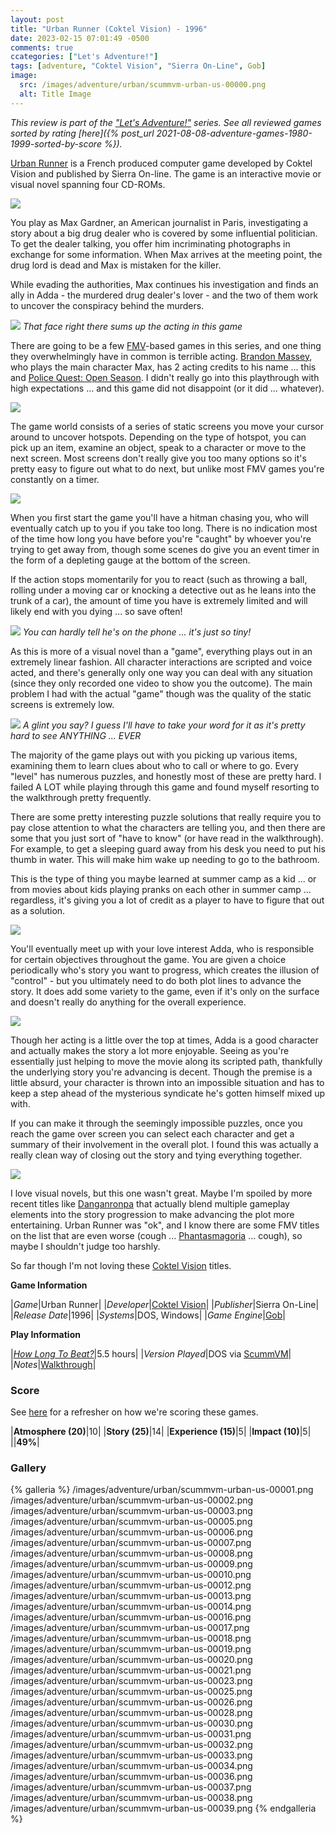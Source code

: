 ```yaml
---
layout: post
title: "Urban Runner (Coktel Vision) - 1996"
date: 2023-02-15 07:01:49 -0500
comments: true
ccategories: ["Let's Adventure!"]
tags: [adventure, "Coktel Vision", "Sierra On-Line", Gob]
image:
  src: /images/adventure/urban/scummvm-urban-us-00000.png
  alt: Title Image
---
```

_This review is part of the ["Let's Adventure!"](https://www.alexbevi.com/categories/let-s-adventure/) series. See all reviewed games sorted by rating [here]({% post_url 2021-08-08-adventure-games-1980-1999-sorted-by-score %})._

[Urban Runner](https://en.wikipedia.org/wiki/Urban_Runner) is a French produced computer game developed by Coktel Vision and published by Sierra On-line. The game is an interactive movie or visual novel spanning four CD-ROMs.

![](/images/adventure/urban/scummvm-urban-us-00011.png)

You play as Max Gardner, an American journalist in Paris, investigating a story about a big drug dealer who is covered by some influential politician. To get the dealer talking, you offer him incriminating photographs in exchange for some information. When Max arrives at the meeting point, the drug lord is dead and Max is mistaken for the killer.

While evading the authorities, Max continues his investigation and finds an ally in Adda - the murdered drug dealer's lover - and the two of them work to uncover the conspiracy behind the murders.

![](/images/adventure/urban/scummvm-urban-us-00004.png)
_That face right there sums up the acting in this game_

There are going to be a few [FMV](https://en.wikipedia.org/wiki/Full-motion_video)-based games in this series, and one thing they overwhelmingly have in common is terrible acting. [Brandon Massey](https://www.imdb.com/name/nm1083018/?ref_=nv_sr_srsg_0), who plays the main character Max, has 2 acting credits to his name ... this and [Police Quest: Open Season](https://en.wikipedia.org/wiki/Police_Quest:_Open_Season). I didn't really go into this playthrough with high expectations ... and this game did not disappoint (or it did ... whatever).

![](/images/adventure/urban/scummvm-urban-us-00024.png)

The game world consists of a series of static screens you move your cursor around to uncover hotspots. Depending on the type of hotspot, you can pick up an item, examine an object, speak to a character or move to the next screen. Most screens don't really give you too many options so it's pretty easy to figure out what to do next, but unlike most FMV games you're constantly on a timer.

![](/images/adventure/urban/scummvm-urban-us-00035.png)

When you first start the game you'll have a hitman chasing you, who will eventually catch up to you if you take too long. There is no indication most of the time how long you have before you're "caught" by whoever you're trying to get away from, though some scenes do give you an event timer in the form of a depleting gauge at the bottom of the screen.

If the action stops momentarily for you to react (such as throwing a ball, rolling under a moving car or knocking a detective out as he leans into the trunk of a car), the amount of time you have is extremely limited and will likely end with you dying ... so save often!

![](/images/adventure/urban/scummvm-urban-us-00015.png)
_You can hardly tell he's on the phone ... it's just so tiny!_

As this is more of a visual novel than a "game", everything plays out in an extremely linear fashion. All character interactions are scripted and voice acted, and there's generally only one way you can deal with any situation (since they only recorded one video to show you the outcome). The main problem I had with the actual "game" though was the quality of the static screens is extremely low.

![](/images/adventure/urban/scummvm-urban-us-00029.png)
_A glint you say? I guess I'll have to take your word for it as it's pretty hard to see ANYTHING ... EVER_

The majority of the game plays out with you picking up various items, examining them to learn clues about who to call or where to go. Every "level" has numerous puzzles, and honestly most of these are pretty hard. I failed A LOT while playing through this game and found myself resorting to the walkthrough pretty frequently.

There are some pretty interesting puzzle solutions that really require you to pay close attention to what the characters are telling you, and then there are some that you just sort of "have to know" (or have read in the walkthrough). For example, to get a sleeping guard away from his desk you need to put his thumb in water. This will make him wake up needing to go to the bathroom.

This is the type of thing you maybe learned at summer camp as a kid ... or from movies about kids playing pranks on each other in summer camp ... regardless, it's giving you a lot of credit as a player to have to figure that out as a solution.

![](/images/adventure/urban/scummvm-urban-us-00027.png)

You'll eventually meet up with your love interest Adda, who is responsible for certain objectives throughout the game. You are given a choice periodically who's story you want to progress, which creates the illusion of "control" - but you ultimately need to do both plot lines to advance the story. It does add some variety to the game, even if it's only on the surface and doesn't really do anything for the overall experience.

![](/images/adventure/urban/scummvm-urban-us-00022.png)

Though her acting is a little over the top at times, Adda is a good character and actually makes the story a lot more enjoyable. Seeing as you're essentially just helping to move the movie along its scripted path, thankfully the underlying story you're advancing is decent. Though the premise is a little absurd, your character is thrown into an impossible situation and has to keep a step ahead of the mysterious syndicate he's gotten himself mixed up with.

If you can make it through the seemingly impossible puzzles, once you reach the game over screen you can select each character and get a summary of their involvement in the overall plot. I found this was actually a really clean way of closing out the story and tying everything together.

![](/images/adventure/urban/scummvm-urban-us-00040.png)

I love visual novels, but this one wasn't great. Maybe I'm spoiled by more recent titles like [Danganronpa](https://en.wikipedia.org/wiki/Danganronpa) that actually blend multiple gameplay elements into the story progression to make advancing the plot more entertaining. Urban Runner was "ok", and I know there are some FMV titles on the list that are even worse (cough ... [Phantasmagoria](https://en.wikipedia.org/wiki/Phantasmagoria_(video_game)) ... cough), so maybe I shouldn't judge too harshly.

So far though I'm not loving these [Coktel Vision](/tags/coktel-vision/) titles.

**Game Information**

|*Game*|Urban Runner|
|*Developer*|[Coktel Vision](https://en.wikipedia.org/wiki/Coktel_Vision)|
|*Publisher*|Sierra On-Line|
|*Release Date*|1996|
|*Systems*|DOS, Windows|
|*Game Engine*|[Gob](https://wiki.scummvm.org/index.php/Gob)|

**Play Information**

|*[How Long To Beat?](https://howlongtobeat.com/game/24339)*|5.5 hours|
|*Version Played*|DOS via [ScummVM](https://www.scummvm.org/)|
|*Notes*|[Walkthrough](https://www.walkthroughking.com/text/urbanrunner.aspx)|

### Score

See [here](https://www.alexbevi.com/blog/2021/07/28/adventure-games-1980-1999/#scoring) for a refresher on how we're scoring these games.

|**Atmosphere (20)**|10|
|**Story (25)**|14|
|**Experience (15)**|5|
|**Impact (10)**|5|
||**49%**|

### Gallery

{% galleria %}
/images/adventure/urban/scummvm-urban-us-00001.png
/images/adventure/urban/scummvm-urban-us-00002.png
/images/adventure/urban/scummvm-urban-us-00003.png
/images/adventure/urban/scummvm-urban-us-00005.png
/images/adventure/urban/scummvm-urban-us-00006.png
/images/adventure/urban/scummvm-urban-us-00007.png
/images/adventure/urban/scummvm-urban-us-00008.png
/images/adventure/urban/scummvm-urban-us-00009.png
/images/adventure/urban/scummvm-urban-us-00010.png
/images/adventure/urban/scummvm-urban-us-00012.png
/images/adventure/urban/scummvm-urban-us-00013.png
/images/adventure/urban/scummvm-urban-us-00014.png
/images/adventure/urban/scummvm-urban-us-00016.png
/images/adventure/urban/scummvm-urban-us-00017.png
/images/adventure/urban/scummvm-urban-us-00018.png
/images/adventure/urban/scummvm-urban-us-00019.png
/images/adventure/urban/scummvm-urban-us-00020.png
/images/adventure/urban/scummvm-urban-us-00021.png
/images/adventure/urban/scummvm-urban-us-00023.png
/images/adventure/urban/scummvm-urban-us-00025.png
/images/adventure/urban/scummvm-urban-us-00026.png
/images/adventure/urban/scummvm-urban-us-00028.png
/images/adventure/urban/scummvm-urban-us-00030.png
/images/adventure/urban/scummvm-urban-us-00031.png
/images/adventure/urban/scummvm-urban-us-00032.png
/images/adventure/urban/scummvm-urban-us-00033.png
/images/adventure/urban/scummvm-urban-us-00034.png
/images/adventure/urban/scummvm-urban-us-00036.png
/images/adventure/urban/scummvm-urban-us-00037.png
/images/adventure/urban/scummvm-urban-us-00038.png
/images/adventure/urban/scummvm-urban-us-00039.png
{% endgalleria %}